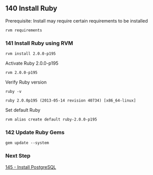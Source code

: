 ## 140 Install Ruby

Prerequisite: Install may require certain requirements to be installed

```
rvm requirements
```

### 141 Install Ruby using RVM

```
rvm install 2.0.0-p195
```

Activate Ruby 2.0.0-p195

```
rvm 2.0.0-p195
```

Verify Ruby version

```
ruby -v
```

```console
ruby 2.0.0p195 (2013-05-14 revision 40734) [x86_64-linux]
```

Set default Ruby

```
rvm alias create default ruby-2.0.0-p195
```

### 142 Update Ruby Gems

```
gem update --system
```

### Next Step

[145 - Install PostgreSQL](https://github.com/sleepepi/sleepepi/tree/master/virtual-machines/145-install-postgresql.md)
